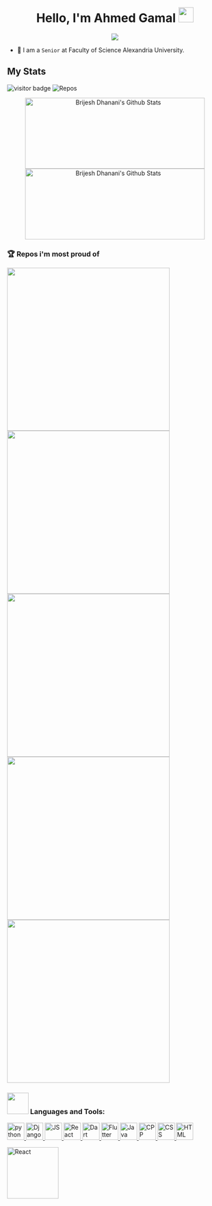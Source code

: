 
<h1 align="center">Hello, I'm Ahmed Gamal <img src="https://media.giphy.com/media/hvRJCLFzcasrR4ia7z/giphy.gif" width="35"></h1>

<p align="center">
  
  <img src="https://readme-typing-svg.herokuapp.com?font=Red+Hat+Display&color=7BF7CA&lines=Computer+Science+Student;Critical+Thinker;Always+eager+to+learn+new+things;Quick+Learner&center=true&width=380&height=50">
  
</p>

- :school: I am a `Senior` at Faculty of Science Alexandria University.

## My Stats 

![visitor badge](https://visitor-badge.glitch.me/badge?page_id=AhmedSci.visitor-badge&left_text=MyPageVisitors&right_color=green)
![Repos](https://badges.pufler.dev/repos/AhmadSci)

<p align="center">
  <img width="420" height="165"src="https://github-readme-stats.vercel.app/api?username=AhmadSci&show_icons=true&include_all_commits=true&hide_border=true&bg_color=22272e&color=9BE8A8&text_color=2FBD90&line=9BE8A8&point=40C363" alt="Brijesh Dhanani's Github Stats">
  <img width="420" height="165"src="http://github-readme-streak-stats.herokuapp.com/?user=AhmadSci&theme=nightowl&hide_border=true&background=22272E&sideLabels=9BE9A8&sideNums=9BE9A8&dates=9BE9A8&ring=40C463&stroke=22272E&fire=40C463&currStreakNum=40C463&currStreakLabel=40C463" alt="Brijesh Dhanani's Github Stats">
</p>

### 🏆 Repos i'm most proud of

<a href="https://github.com/AhmadSci/Adventure-Time-Mobile-Game">
      <img src="https://github-readme-stats.vercel.app/api/pin/?username=AhmadSci&repo=Adventure-Time-Mobile-Game&bg_color=22272E&text_color=2FBD90&hide_border=true" width="380">
</a>

<a href="https://github.com/AhmadSci/Mood-Adventure">
      <img src="https://github-readme-stats.vercel.app/api/pin/?username=AhmadSci&repo=Mood-Adventure&bg_color=22272E&text_color=2FBD90&hide_border=true" width="380">
</a>

<br>

<a href="https://github.com/AhmadSci/FXGym-Javafx">
      <img src="https://github-readme-stats.vercel.app/api/pin/?username=AhmadSci&repo=FXGym-Javafx&bg_color=22272E&text_color=2FBD90&hide_border=true" width="380">
</a>

<a href="https://github.com/AhmadSci/Auctions-Django-Web-Application">
      <img src="https://github-readme-stats.vercel.app/api/pin/?username=AhmadSci&repo=Auctions-Django-Web-Application&bg_color=22272E&text_color=2FBD90&hide_border=true" width="380">
</a>

<br>

<a href="https://github.com/AhmadSci/Django-Social-Media-WebApp">
      <img src="https://github-readme-stats.vercel.app/api/pin/?username=AhmadSci&repo=Django-Social-Media-WebApp&bg_color=22272E&text_color=2FBD90&hide_border=true" width="380">
</a>

<h3 align="left"><img src="https://media.giphy.com/media/WUlplcMpOCEmTGBtBW/giphy.gif" width="50"> Languages and Tools:</h3>

<p align="left"> 
 <a href="#-languages-and-tools"> <img src="https://www.vectorlogo.zone/logos/python/python-official.svg" alt="python" height="40"/> </a> 
 <a href="#-languages-and-tools"> <img src="https://www.vectorlogo.zone/logos/djangoproject/djangoproject-ar21.svg" alt="Django" height="40"/> </a> 
 <a href="#-languages-and-tools"> <img src="https://raw.githubusercontent.com/abrahamcalf/programming-languages-logos/master/src/javascript/javascript.svg" alt="JS" height="40"/> </a> 
 <a href="#-languages-and-tools"> <img src="https://www.vectorlogo.zone/logos/reactjs/reactjs-ar21.svg" alt="React" height="40"/> </a> 
 <a href="#-languages-and-tools"> <img src="https://www.vectorlogo.zone/logos/dartlang/dartlang-ar21.svg" alt="Dart" height="40"/> </a>
 <a href="#-languages-and-tools"> <img src="https://www.vectorlogo.zone/logos/flutterio/flutterio-ar21.svg" alt="Flutter" height="40"/> </a>
 <a href="#-languages-and-tools"> <img src="https://www.vectorlogo.zone/logos/java/java-ar21.svg" alt="Java" height="40"/> </a> 
 <a href="#-languages-and-tools"> <img src="https://raw.githubusercontent.com/actions/starter-workflows/main/icons/c-cpp.svg" alt="CPP" height="40"/> </a> 
 <a href="#-languages-and-tools"> <img src="https://www.vectorlogo.zone/logos/w3_css/w3_css-icon.svg" alt="CSS" height="40"/> </a> 
 <a href="#-languages-and-tools"> <img src="https://www.vectorlogo.zone/logos/w3_html5/w3_html5-icon.svg" alt="HTML" height="40"/> </a>
</p>
 
<img
src="https://github-readme-stats.vercel.app/api/top-langs/?username=AhmadSci&exclude_repo=dotfiles&hide_title=true&hide=html,css&layout=compact&bg_color=22272E&text_color=2FBD90&hide_border=true" alt="React" height="120"/> </img>
<br />
